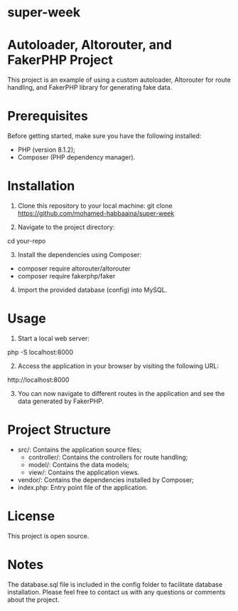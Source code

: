 # super-week
# Autoloader, Altorouter, and FakerPHP Project
This project is an example of using a custom autoloader, Altorouter for route handling, and FakerPHP library for generating fake data.

# Prerequisites
Before getting started, make sure you have the following installed:

- PHP (version 8.1.2);
- Composer (PHP dependency manager).

# Installation

1. Clone this repository to your local machine:
git clone https://github.com/mohamed-habbaaina/super-week

2. Navigate to the project directory:

cd your-repo

3. Install the dependencies using Composer:

- composer require altorouter/altorouter
- composer require fakerphp/faker

4. Import the provided database (config) into MySQL.

# Usage

1. Start a local web server:

php -S localhost:8000

2. Access the application in your browser by visiting the following URL:

http://localhost:8000

3. You can now navigate to different routes in the application and see the data generated by FakerPHP.

# Project Structure

* src/: Contains the application source files;
    - controller/: Contains the controllers for route handling;
    - model/: Contains the data models;
    - view/: Contains the application views.
* vendor/: Contains the dependencies installed by Composer;
* index.php: Entry point file of the application.

# License

This project is open source.

# Notes

The database.sql file is included in the config folder to facilitate database installation.
Please feel free to contact us with any questions or comments about the project.